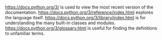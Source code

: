 https://docs.python.org/3/ is used to view the most recent version of the documentation.
https://docs.python.org/3/reference/index.html explores the language itself.
https://docs.python.org/3/library/index.html is for understanding the many built-in classes and modules.
https://docs.python.org/3/glossary.html is useful for finding the definitions to unfamiliar terms.
